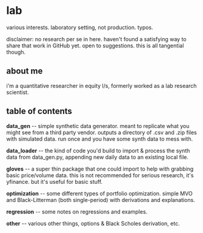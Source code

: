 # lab
various interests. laboratory setting, not production. typos.

disclaimer: no research per se in here. haven't found a satisfying way to share that work in GitHub yet. open to suggestions. this is all tangential though.

## about me

i'm a quantitative researcher in equity l/s, formerly worked as a lab research scientist. 

## table of contents

__data_gen__ -- simple synthetic data generator. meant to replicate what you might see from a third party vendor. outputs a directory of .csv and .zip files with simulated data. run once and you have some synth data to mess with.

__data_loader__ -- the kind of code you'd build to import & process the synth data from data_gen.py, appending new daily data to an existing local file.

__gloves__ -- a super thin package that one could import to help with grabbing basic price/volume data. this is not recommended for serious research, it's yfinance. but it's useful for basic stuff.

__optimization__ -- some different types of portfolio optimization. simple MVO and Black-Litterman (both single-period) with derivations and explanations.

__regression__ -- some notes on regressions and examples.

__other__ -- various other things, options & Black Scholes derivation, etc.

